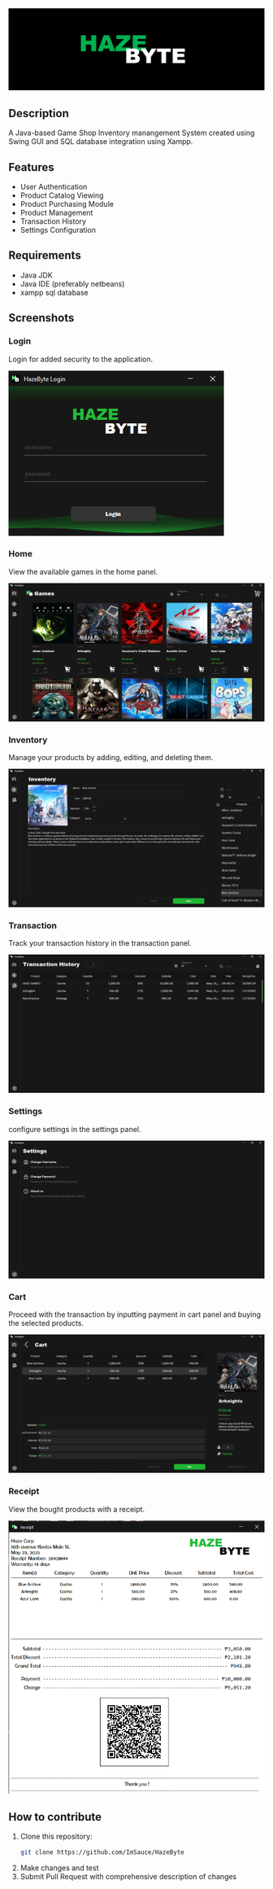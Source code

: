 <div align="center">
  <img src="HazeByteBanner.png" alt="Haze Byte"/>
</div>

## Description
A Java-based Game Shop Inventory manangement System created using Swing GUI and SQL database integration using Xampp.


## Features
- User Authentication
- Product Catalog Viewing
- Product Purchasing Module
- Product Management
- Transaction History
- Settings Configuration


## Requirements
- Java JDK
- Java IDE (preferably netbeans)
- xampp sql database


## Screenshots

### Login
Login for added security to the application.

<img src="screenshots/login.png" alt="Login"/>

### Home
View the available games in the home panel.

<img src="screenshots/home.png" alt="Home"/>

### Inventory
Manage your products by adding, editing, and deleting them.

<img src="screenshots/edit.png" alt="Inventory"/>

### Transaction
Track your transaction history in the transaction panel.

<img src="screenshots/transaction.png" alt="Transaction"/>

### Settings
configure settings in the settings panel.

<img src="screenshots/settings.png" alt="Settings"/>

### Cart
Proceed with the transaction by inputting payment in cart panel and buying the selected products.

<img src="screenshots/cart.png" alt="Cart"/>

### Receipt
View the bought products with a receipt.

<img src="screenshots/receipt.png" alt="Receipt"/>



## How to contribute
1. Clone this repository:
    ```bash
    git clone https://github.com/ImSauce/HazeByte
    ```
2. Make changes and test
3. Submit Pull Request with comprehensive description of changes

 
